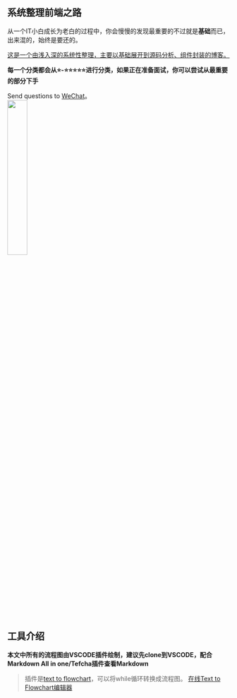 ## 系统整理前端之路
从一个IT小白成长为老白的过程中，你会慢慢的发现最重要的不过就是**基础**而已，出来混的，始终是要还的。  
  
<u>这是一个由浅入深的系统性整理，主要以基础展开到源码分析、组件封装的博客。</u>

**每一个分类都会从⭐-⭐⭐⭐⭐⭐进行分类，如果正在准备面试，你可以尝试从最重要的部分下手**

Send questions to [WeChat](./IMG.md#wechat-img)。  
<img style="width:30%" src="http://24k.live/common/github/respect.jpg"/>

## 工具介绍

**本文中所有的流程图由VSCODE插件绘制，建议先clone到VSCODE，配合Markdown All in one/Tefcha插件查看Markdown**

> 插件是[text to flowchart](https://github.com/hrhr49/tefcha#readme)，可以将while循环转换成流程图。
> [在线Text to Flowchart编辑器](https://hrhr49.github.io/tefcha/demo/)